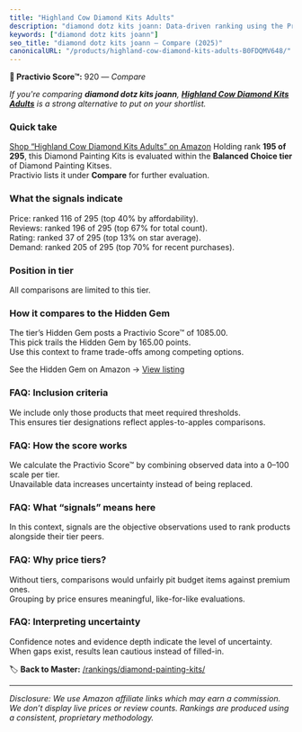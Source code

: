 ```yaml
---
title: "Highland Cow Diamond Kits Adults"
description: "diamond dotz kits joann: Data-driven ranking using the Practivio Score™. Positioned by quality, value, demand, findability, momentum."
keywords: ["diamond dotz kits joann"]
seo_title: "diamond dotz kits joann — Compare (2025)"
canonicalURL: "/products/highland-cow-diamond-kits-adults-B0FDQMV648/"
---
```


**🛒 Practivio Score™:** 920 — _Compare_


*If you're comparing **diamond dotz kits joann**, **[Highland Cow Diamond Kits Adults](https://www.amazon.com/dp/B0FDQMV648?tag=practivio-20)** is a strong alternative to put on your shortlist.*
### Quick take
[Shop “Highland Cow Diamond Kits Adults” on Amazon](https://www.amazon.com/dp/B0FDQMV648?tag=practivio-20)
Holding rank **195 of 295**, this Diamond Painting Kits is evaluated within the **Balanced Choice tier** of Diamond Painting Kitses.  
Practivio lists it under **Compare** for further evaluation.

### What the signals indicate
Price: ranked 116 of 295 (top 40% by affordability).  
Reviews: ranked 196 of 295 (top 67% for total count).  
Rating: ranked 37 of 295 (top 13% on star average).  
Demand: ranked 205 of 295 (top 70% for recent purchases).

### Position in tier
All comparisons are limited to this tier.

### How it compares to the Hidden Gem
The tier’s Hidden Gem posts a Practivio Score™ of 1085.00.  
This pick trails the Hidden Gem by 165.00 points.  
Use this context to frame trade-offs among competing options.  

See the Hidden Gem on Amazon → [View listing](https://www.amazon.com/dp/B07P5YDBZR?tag=practivio-20)

### FAQ: Inclusion criteria
We include only those products that meet required thresholds.  
This ensures tier designations reflect apples-to-apples comparisons.

### FAQ: How the score works
We calculate the Practivio Score™ by combining observed data into a 0–100 scale per tier.  
Unavailable data increases uncertainty instead of being replaced.

### FAQ: What “signals” means here
In this context, signals are the objective observations used to rank products alongside their tier peers.

### FAQ: Why price tiers?
Without tiers, comparisons would unfairly pit budget items against premium ones.  
Grouping by price ensures meaningful, like-for-like evaluations.

### FAQ: Interpreting uncertainty
Confidence notes and evidence depth indicate the level of uncertainty.  
When gaps exist, results lean cautious instead of filled-in.

<!-- Missing template for Compare/CompareWithinPriceClass -->


🏷️ **Back to Master:** [/rankings/diamond-painting-kits/](/rankings/diamond-painting-kits/)

---
_Disclosure: We use Amazon affiliate links which may earn a commission. We don’t display live prices or review counts. Rankings are produced using a consistent, proprietary methodology._
